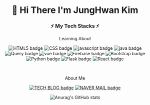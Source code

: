 <div align='center'>

# 👋 Hi There I'm JungHwan Kim
  
</div>

<h3 align= "center"> ⚡️ My Tech Stacks ⚡️ </h3>

<p align= "center"> Learning About </p>

<div align= "center"> 
  
![HTML5 badge](http://img.shields.io/badge/HTML-E34F26?style=flat-square&logo=HTML5&logoColor=white)
![CSS badge](http://img.shields.io/badge/CSS-1572B6?style=flat-square&logo=css3&logoColor=white)
![javascript badge](http://img.shields.io/badge/JAVASCRIPT-F7DF1E?style=flat-square&logo=javaScript&logoColor=white)
![java badge](http://img.shields.io/badge/JAVA-007396?style=flat-square&logo=java&logoColor=white)
    <br>
![jQuery badge](http://img.shields.io/badge/jQuery-0769AD?style=flat-square&logo=jQuery&logoColor=white)
![vue badge](http://img.shields.io/badge/Vue.js-4FC08D?style=flat-square&logo=Vue.js&logoColor=white)
![Firebase badge](http://img.shields.io/badge/Firebase-FFCA28?style=flat-square&logo=Firebase&logoColor=white)
![Bootstrap badge](http://img.shields.io/badge/Bootstrap-7952B3?style=flat-square&logo=Bootstrap&logoColor=white)
    <br>
![Python badge](http://img.shields.io/badge/Python-3776AB?style=flat-square&logo=Python&logoColor=white)
![Flask badge](http://img.shields.io/badge/Flask-000000?style=flat-square&logo=Flask&logoColor=white)
![React badge](http://img.shields.io/badge/React-61DAFB?style=flat-square&logo=React&logoColor=white)

</div>

<br>


<p align= "center"> About Me </p>

<div align= "center"> 
  
[![TECH BLOG badge](http://img.shields.io/badge/TECH%20BLOG-00B336?style=flat-square&logo=Vimeo&logoColor=white&link=https://velog.io/@padd60/)](https://velog.io/@padd60)
[![NAVER MAIL badge](http://img.shields.io/badge/MAIL-03C75A?style=flat-square&logo=Naver&logoColor=white&link=mailto:padd60@naver.com/)](mailto:padd60@naver.com)

</div>


<div align='center'>
  
![Anurag's GitHub stats](https://github-readme-stats.vercel.app/api?username=padd60&theme=radical&show_icons=true)
  
</div>
